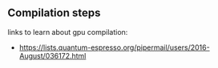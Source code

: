 ## Compilation steps
links to learn about gpu compilation:
- https://lists.quantum-espresso.org/pipermail/users/2016-August/036172.html
